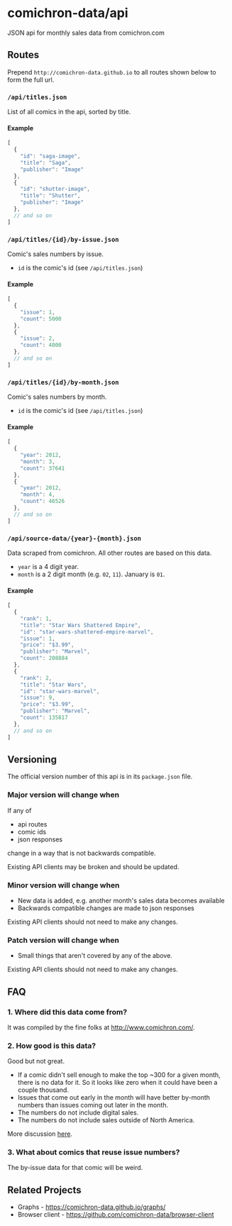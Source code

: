 # comichron-data/api

JSON api for monthly sales data from comichron.com

## Routes

Prepend `http://comichron-data.github.io` to all routes shown below to form the full url.

### `/api/titles.json`

List of all comics in the api, sorted by title.

#### Example

```js
[
  {
    "id": "saga-image",
    "title": "Saga",
    "publisher": "Image"
  },
  {
    "id": "shutter-image",
    "title": "Shutter",
    "publisher": "Image"
  },
  // and so on
]
```

### `/api/titles/{id}/by-issue.json`

Comic's sales numbers by issue.

- `id` is the comic's id (see `/api/titles.json`)

#### Example

```js
[
  {
    "issue": 1,
    "count": 5000
  },
  {
    "issue": 2,
    "count": 4000
  },
  // and so on
]
```

### `/api/titles/{id}/by-month.json`

Comic's sales numbers by month.

- `id` is the comic's id (see `/api/titles.json`)

#### Example

```js
[
  {
    "year": 2012,
    "month": 3,
    "count": 37641
  },
  {
    "year": 2012,
    "month": 4,
    "count": 46526
  },
  // and so on
]
```

### `/api/source-data/{year}-{month}.json`

Data scraped from comichron. All other routes are based on this data.

- `year` is a 4 digit year.
- `month` is a 2 digit month (e.g. `02`, `11`). January is `01`.

#### Example

```js
[
  {
    "rank": 1,
    "title": "Star Wars Shattered Empire",
    "id": "star-wars-shattered-empire-marvel",
    "issue": 1,
    "price": "$3.99",
    "publisher": "Marvel",
    "count": 208884
  },
  {
    "rank": 2,
    "title": "Star Wars",
    "id": "star-wars-marvel",
    "issue": 9,
    "price": "$3.99",
    "publisher": "Marvel",
    "count": 135817
  },
  // and so on
]
```

## Versioning

The official version number of this api is in its `package.json` file.

### Major version will change when

If any of

- api routes
- comic ids
- json responses

change in a way that is not backwards compatible.

Existing API clients may be broken and should be updated.

### Minor version will change when

- New data is added, e.g. another month's sales data becomes available
- Backwards compatible changes are made to json responses

Existing API clients should not need to make any changes.

### Patch version will change when

- Small things that aren't covered by any of the above.

Existing API clients should not need to make any changes.

## FAQ

### 1. Where did this data come from?

It was compiled by the fine folks at http://www.comichron.com/.

### 2. How good is this data?

Good but not great.

- If a comic didn't sell enough to make the top ~300 for a given month, there is no data for it. So it looks like zero when it could have been a couple thousand.
- Issues that come out early in the month will have better by-month numbers than issues coming out later in the month.
- The numbers do not include digital sales.
- The numbers do not include sales outside of North America.

More discussion [here](http://www.comichron.com/faq.html).

### 3. What about comics that reuse issue numbers?

The by-issue data for that comic will be weird.

## Related Projects

- Graphs - https://comichron-data.github.io/graphs/
- Browser client - https://github.com/comichron-data/browser-client
